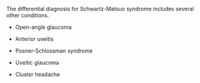 The differential diagnosis for Schwartz-Matsuo syndrome includes several other conditions.

- Open-angle glaucoma

- Anterior uveitis

- Posner-Schlossman syndrome

- Uveitic glaucoma

- Cluster headache